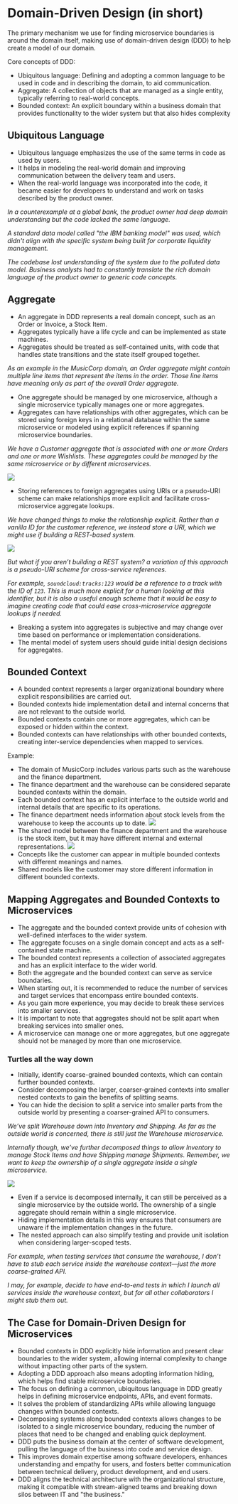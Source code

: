 # Domain-Driven Design (in short)

The primary mechanism we use for finding microservice boundaries is around the domain itself, making use of domain-driven design (DDD) to help create a model of our domain.

Core concepts of DDD:

- Ubiquitous language: Defining and adopting a common language to be used in code and in describing the domain, to aid communication.
- Aggregate: A collection of objects that are managed as a single entity, typically referring to real-world concepts.
- Bounded context: An explicit boundary within a business domain that provides functionality to the wider system but that also hides complexity


## Ubiquitous Language

- Ubiquitous language emphasizes the use of the same terms in code as used by users.
- It helps in modeling the real-world domain and improving communication between the delivery team and users.
- When the real-world language was incorporated into the code, it became easier for developers to understand and work on tasks described by the product owner.

*In a counterexample at a global bank, the product owner had deep domain understanding but the code lacked the same language.*

*A standard data model called "the IBM banking model" was used, which didn't align with the specific system being built for corporate liquidity management.*

*The codebase lost understanding of the system due to the polluted data model. Business analysts had to constantly translate the rich domain language of the product owner to generic code concepts.*


## Aggregate

- An aggregate in DDD represents a real domain concept, such as an Order or Invoice, a Stock Item.
- Aggregates typically have a life cycle and can be implemented as state machines.
- Aggregates should be treated as self-contained units, with code that handles state transitions and the state itself grouped together.

*As an example in the MusicCorp domain, an Order aggregate might contain multiple line items that represent the items in the order. Those line items have meaning only as part of the overall Order aggregate.*

- One aggregate should be managed by one microservice, although a single microservice typically manages one or more aggregates.
- Aggregates can have relationships with other aggregates, which can be stored using foreign keys in a relational database within the same microservice or modeled using explicit references if spanning microservice boundaries.

*We have a Customer aggregate that is associated with one or more Orders and one or more Wishlists. These aggregates could be managed by the same microservice or by different microservices.*

![](images/aggregate-rel.png)

- Storing references to foreign aggregates using URIs or a pseudo-URI scheme can make relationships more explicit and facilitate cross-microservice aggregate lookups.

*We have changed things to make the relationship explicit. Rather than a vanilla ID for the customer reference, we instead store a URI, which we might use if building a REST-based system.*

![](images/aggregate-uri.png)

*But what if you aren’t building a REST system? a variation of this approach is a pseudo-URI scheme for cross-service references.*

*For example, `soundcloud:tracks:123` would be a reference to a track with the ID of `123`. This is much more explicit for a human looking at this identifier, but it is also a useful enough scheme that it would be easy to imagine creating code that could ease cross-microservice aggregate lookups if needed.*

- Breaking a system into aggregates is subjective and may change over time based on performance or implementation considerations.
- The mental model of system users should guide initial design decisions for aggregates.


## Bounded Context

- A bounded context represents a larger organizational boundary where explicit responsibilities are carried out.
- Bounded contexts hide implementation detail and internal concerns that are not relevant to the outside world.
- Bounded contexts contain one or more aggregates, which can be exposed or hidden within the context.
- Bounded contexts can have relationships with other bounded contexts, creating inter-service dependencies when mapped to services.

Example:

- The domain of MusicCorp includes various parts such as the warehouse and the finance department.
- The finance department and the warehouse can be considered separate bounded contexts within the domain.
- Each bounded context has an explicit interface to the outside world and internal details that are specific to its operations.
- The finance department needs information about stock levels from the warehouse to keep the accounts up to date.
![](images/bc-1.png)
- The shared model between the finance department and the warehouse is the stock item, but it may have different internal and external representations.
![](images/bc-2.png)
- Concepts like the customer can appear in multiple bounded contexts with different meanings and names.
- Shared models like the customer may store different information in different bounded contexts.


## Mapping Aggregates and Bounded Contexts to Microservices

- The aggregate and the bounded context provide units of cohesion with well-defined interfaces to the wider system.
- The aggregate focuses on a single domain concept and acts as a self-contained state machine.
- The bounded context represents a collection of associated aggregates and has an explicit interface to the wider world.
- Both the aggregate and the bounded context can serve as service boundaries.
- When starting out, it is recommended to reduce the number of services and target services that encompass entire bounded contexts.
- As you gain more experience, you may decide to break these services into smaller services.
- It is important to note that aggregates should not be split apart when breaking services into smaller ones.
- A microservice can manage one or more aggregates, but one aggregate should not be managed by more than one microservice.

### Turtles all the way down

- Initially, identify coarse-grained bounded contexts, which can contain further bounded contexts.
- Consider decomposing the larger, coarser-grained contexts into smaller nested contexts to gain the benefits of splitting seams.
- You can hide the decision to split a service into smaller parts from the outside world by presenting a coarser-grained API to consumers.

*We’ve split Warehouse down into Inventory and Shipping. As far as the outside world is concerned, there is still just the Warehouse microservice.* 

*Internally though, we’ve further decomposed things to allow Inventory to manage Stock Items and have Shipping manage Shipments. Remember, we want to keep the ownership of a single aggregate inside a single microservice.*

![](images/mapping-agbc.png)

- Even if a service is decomposed internally, it can still be perceived as a single microservice by the outside world. The ownership of a single aggregate should remain within a single microservice.
- Hiding implementation details in this way ensures that consumers are unaware if the implementation changes in the future.
- The nested approach can also simplify testing and provide unit isolation when considering larger-scoped tests.

*For example, when testing services that consume the warehouse, I don’t have to stub each service inside the warehouse context—just the more coarse-grained API.*

*I may, for example, decide to have end-to-end tests in which I launch all services inside the warehouse context, but for all other collaborators I might stub them out.*


## The Case for Domain-Driven Design for Microservices

- Bounded contexts in DDD explicitly hide information and present clear boundaries to the wider system, allowing internal complexity to change without impacting other parts of the system.
- Adopting a DDD approach also means adopting information hiding, which helps find stable microservice boundaries.
- The focus on defining a common, ubiquitous language in DDD greatly helps in defining microservice endpoints, APIs, and event formats.
- It solves the problem of standardizing APIs while allowing language changes within bounded contexts.
- Decomposing systems along bounded contexts allows changes to be isolated to a single microservice boundary, reducing the number of places that need to be changed and enabling quick deployment.
- DDD puts the business domain at the center of software development, pulling the language of the business into code and service design.
- This improves domain expertise among software developers, enhances understanding and empathy for users, and fosters better communication between technical delivery, product development, and end users.
- DDD aligns the technical architecture with the organizational structure, making it compatible with stream-aligned teams and breaking down silos between IT and "the business."
